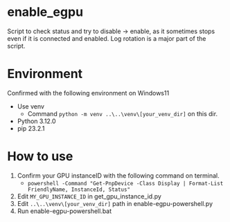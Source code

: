 # enable_egpu
Script to check status and try to disable -> enable, as it sometimes stops even if it is connected and enabled.
Log rotation is a major part of the script.
# Environment
Confirmed with the following environment on Windows11
- Use venv
  - Command `python -m venv ..\..\venv\[your_venv_dir]` on this dir.
- Python 3.12.0
- pip 23.2.1
# How to use
1. Confirm your GPU instanceID with the following command on terminal.
   - `powershell -Command "Get-PnpDevice -Class Display | Format-List FriendlyName, InstanceId, Status"`
2. Edit `MY_GPU_INSTANCE_ID` in get_gpu_instance_id.py
3. Edit `..\..\venv\[your_venv_dir]` path in enable-egpu-powershell.py
4. Run enable-egpu-powershell.bat
